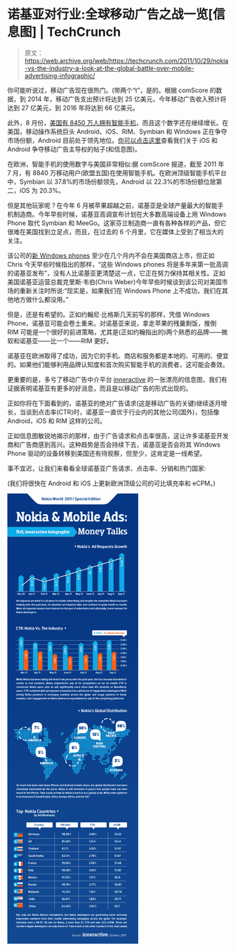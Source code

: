 # 诺基亚对行业:全球移动广告之战一览[信息图] | TechCrunch

> 原文：<https://web.archive.org/web/https://techcrunch.com/2011/10/29/nokia-vs-the-industry-a-look-at-the-global-battle-over-mobile-advertising-infographic/>

你可能听说过，移动广告现在很热门。(带两个“t”，是的。根据 comScore 的数据，到 2014 年，移动广告支出预计将达到 25 亿美元，今年移动广告收入预计将达到 27 亿美元，到 2016 年将达到 66 亿美元。

此外，8 月份，[美国有 8450 万人拥有智能手机](https://web.archive.org/web/20230406005452/http://www.comscore.com/Press_Events/Press_Releases/2011/10/comScore_Reports_August_2011_U.S._Mobile_Subscriber_Market_Share)，而且这个数字还在继续增长。在美国，移动操作系统巨头 Android、iOS、RIM、Symbian 和 Windows 正在争夺市场份额，Android 目前处于领先地位。[你可以点击这里](https://web.archive.org/web/20230406005452/https://techcrunch.com/2011/07/22/android-vs-ios-the-heated-battle-over-mobile-advertising-infographic/)查看我们关于 iOS 和 Android 争夺移动广告主导权的帖子(和信息图)。

在欧洲，智能手机的使用数字与美国非常相似:据 comScore 报道，截至 2011 年 7 月，有 8840 万移动用户(欧盟五国)在使用智能手机。在欧洲顶级智能手机平台中，Symbian 以 37.8%的市场份额领先，Android 以 22.3%的市场份额位居第二，iOS 为 20.3%。

但是其他玩家呢？在今年 6 月被苹果超越之前，诺基亚是全球产量最大的智能手机制造商。今年早些时候，诺基亚高调宣布计划在大多数高端设备上用 Windows Phone 取代 Symbian 和 MeeGo。这家芬兰制造商一直有各种各样的产品，但它很难在美国找到立足点，而且，在过去的 6 个月里，它在媒体上受到了相当大的关注。

该公司的[新 Windows phones](https://web.archive.org/web/20230406005452/https://techcrunch.com/2011/10/26/nokia-debuts-lumia-710-and-lumia-800/) 至少在几个月内不会在美国商店上市，但正如 Chris 今天早些时候指出的那样，“这些 Windows phones 将是多年来第一批高调的诺基亚发布”，没有人比诺基亚更清楚这一点，它正在努力保持其相关性。正如美国诺基亚运营总裁克里斯·韦伯(Chris Weber)今年早些时候谈到该公司对美国市场的重新关注时所说:“现实是，如果我们在 Windows Phone 上不成功，我们在其他地方做什么都没用。”

但是，还是有希望的。正如约翰尼·比格斯几天前写的那样，凭借 Windows Phone，诺基亚可能会卷土重来。对诺基亚来说，拿走苹果的残羹剩饭，推倒 RIM 可能是一个很好的前进策略，尤其是(正如约翰指出的)两个熟悉的品牌——微软和诺基亚——比一个——RIM 更好。

诺基亚在欧洲取得了成功，因为它的手机、商店和服务都是本地的、可用的、便宜的。如果他们能够利用品牌认知度和首次购买智能手机的消费者，这可能会奏效。

更重要的是，多亏了移动广告中介平台 [inneractive](https://web.archive.org/web/20230406005452/http://inner-active.com/) 的一张漂亮的信息图，我们有证据表明诺基亚有更多的好消息，而且是以移动广告的形式出现的。

正如你将在下面看到的，诺基亚的绝对广告请求(这是移动广告的关键)继续逐月增长，当谈到点击率(CTR)时，诺基亚一直优于行业内的其他公司(国外)，包括像 Android，iOS 和 RIM 这样的公司。

正如信息图敏锐地揭示的那样，由于广告请求和点击率很高，这让许多诺基亚开发商和广告商感到高兴。这种趋势是否会持续下去，诺基亚是否会将其 Windows Phone 驱动的设备转移到美国还有待观察，但至少，这肯定是一线希望。

事不宜迟，让我们来看看全球诺基亚广告请求、点击率、分销和热门国家:

(我们将很快在 Android 和 iOS 上更新欧洲顶级公司的可比填充率和 eCPM。)

[![](img/3f93cacc98f78510cf6d469e6f15f479.png "nokia_info (1)")](https://web.archive.org/web/20230406005452/https://techcrunch.com/wp-content/uploads/2011/10/nokia_info-1.jpg)
